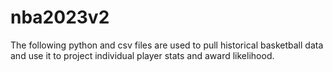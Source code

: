 # nba2023v2

The following python and csv files are used to pull historical basketball data and use it to project individual player stats and award likelihood.
